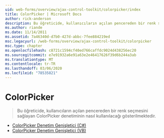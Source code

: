 ```yaml
---
uid: web-forms/overview/ajax-control-toolkit/colorpicker/index
title: ColorPicker | Microsoft Docs
author: rick-anderson
description: Bu öğreticide, kullanıcıların açılan pencereden bir renk seçmesini sağlayan ColorPicker denetiminin nasıl kullanılacağı gösterilmektedir.
ms.author: riande
ms.date: 11/14/2011
ms.assetid: 7a46340d-d7b0-427d-abbc-7fee884219ed
msc.legacyurl: /web-forms/overview/ajax-control-toolkit/colorpicker
msc.type: chapter
ms.openlocfilehash: c8721c1594cf40ed766caffdc9024d438256ec20
ms.sourcegitcommit: e7e91932a6e91a63e2e46417626f39d6b244a3ab
ms.translationtype: MT
ms.contentlocale: tr-TR
ms.lasthandoff: 03/06/2020
ms.locfileid: "78535821"
---
```

# <a name="colorpicker"></a>ColorPicker

> Bu öğreticide, kullanıcıların açılan pencereden bir renk seçmesini sağlayan ColorPicker denetiminin nasıl kullanılacağı gösterilmektedir.

- [ColorPicker Denetim Genişletici (C#)](using-the-colorpicker-control-extender-cs.md)
- [ColorPicker Denetim Genişletici (VB)](using-the-colorpicker-control-extender-vb.md)
